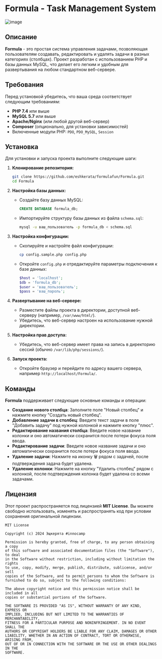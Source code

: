 # Formula - Task Management System
![image](https://github.com/user-attachments/assets/371b4197-09b9-4166-a089-f7f67771742e)

## Описание

**Formula** - это простая система управления задачами, позволяющая пользователям создавать, редактировать и удалять задачи в разных категориях (столбцах). Проект разработан с использованием PHP и базы данных MySQL, что делает его легким и удобным для развертывания на любом стандартном веб-сервере.

## Требования

Перед установкой убедитесь, что ваша среда соответствует следующим требованиям:

- **PHP 7.4** или выше
- **MySQL 5.7** или выше
- **Apache/Nginx** (или любой другой веб-сервер)
- **Composer** (опционально, для установки зависимостей)
- Включенные модули PHP: `PDO`, `PDO_MySQL`, `Session`

## Установка

Для установки и запуска проекта выполните следующие шаги:

1. **Клонирование репозитория:**

   ```bash
   git clone https://github.com/eshkerata/formulafun/Formula.git
   cd Formula
   ```

2. **Настройка базы данных:**

   - Создайте базу данных MySQL:
     ```sql
     CREATE DATABASE formula_db;
     ```
   - Импортируйте структуру базы данных из файла `schema.sql`:
     ```bash
     mysql -u ваш_пользователь -p formula_db < schema.sql
     ```

3. **Настройка конфигурации:**

   - Скопируйте и настройте файл конфигурации:

     ```bash
     cp config.sample.php config.php
     ```

   - Откройте `config.php` и отредактируйте параметры подключения к базе данных:

     ```php
     $host = 'localhost';
     $db = 'formula_db';
     $user = 'ваш_пользователь';
     $pass = 'ваш_пароль';
     ```

4. **Развертывание на веб-сервере:**

   - Разместите файлы проекта в директории, доступной веб-серверу (например, `/var/www/html/`).
   - Убедитесь, что веб-сервер настроен на использование нужной директории.

5. **Настройка прав доступа:**

   - Убедитесь, что веб-сервер имеет права на запись в директорию сессий (обычно `/var/lib/php/sessions/`).

6. **Запуск проекта:**

   - Откройте браузер и перейдите по адресу вашего сервера, например `http://localhost/Formula/`.

## Команды

**Formula** поддерживает следующие основные команды и операции:

- **Создание нового столбца**: Заполните поле "Новый столбец" и нажмите кнопку "Создать новый столбец".
- **Добавление задачи в столбец**: Введите текст задачи в поле "Добавить задачу" под нужной колонкой и нажмите кнопку "плюс".
- **Редактирование названия столбца**: Введите новое название колонки и оно автоматически сохранится после потери фокуса поля ввода.
- **Редактирование задачи**: Введите новое название задачи и оно автоматически сохранится после потери фокуса поля ввода.
- **Удаление задачи**: Нажмите на иконку 🗑 рядом с задачей, после подтверждения задача будет удалена.
- **Удаление колонки**: Нажмите на кнопку "Удалить столбец" рядом с колонкой, после подтверждения колонка будет удалена со всеми задачами.

## Лицензия

Этот проект распространяется под лицензией **MIT License**. Вы можете свободно использовать, изменять и распространять код при условии сохранения оригинальной лицензии.

```
MIT License

Copyright (c) 2024 Эщкерята #innocamp

Permission is hereby granted, free of charge, to any person obtaining a copy
of this software and associated documentation files (the "Software"), to deal
in the Software without restriction, including without limitation the rights
to use, copy, modify, merge, publish, distribute, sublicense, and/or sell
copies of the Software, and to permit persons to whom the Software is
furnished to do so, subject to the following conditions:

The above copyright notice and this permission notice shall be included in all
copies or substantial portions of the Software.

THE SOFTWARE IS PROVIDED "AS IS", WITHOUT WARRANTY OF ANY KIND, EXPRESS OR
IMPLIED, INCLUDING BUT NOT LIMITED TO THE WARRANTIES OF MERCHANTABILITY,
FITNESS FOR A PARTICULAR PURPOSE AND NONINFRINGEMENT. IN NO EVENT SHALL THE
AUTHORS OR COPYRIGHT HOLDERS BE LIABLE FOR ANY CLAIM, DAMAGES OR OTHER
LIABILITY, WHETHER IN AN ACTION OF CONTRACT, TORT OR OTHERWISE, ARISING FROM,
OUT OF OR IN CONNECTION WITH THE SOFTWARE OR THE USE OR OTHER DEALINGS IN THE
SOFTWARE.
```
